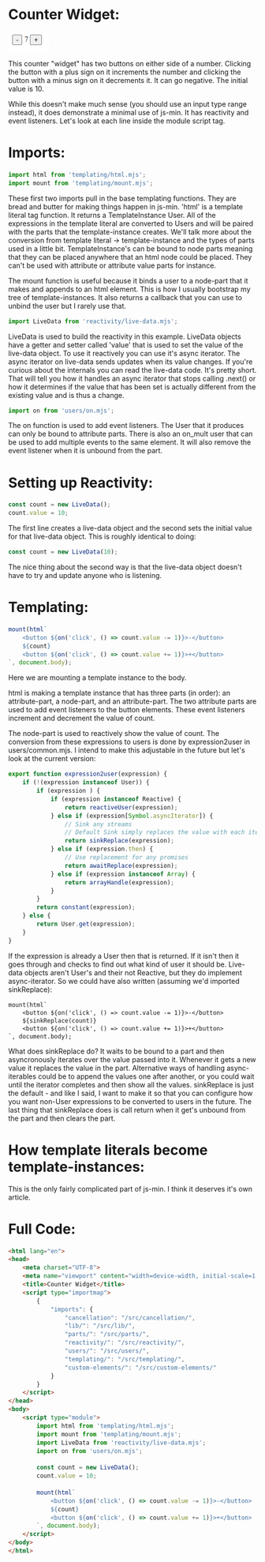 # Counter Widget:
![Screenshot of the counter widget](./canary.png)

This counter "widget" has two buttons on either side of a number.  Clicking the button with a plus sign on it increments the number and clicking the button with a minus sign on it decrements it.  It can go negative.  The initial value is 10.

While this doesn't make much sense (you should use an input type range instead), it does demonstrate a minimal use of js-min.  It has reactivity and event listeners.  Let's look at each line inside the module script tag.

# Imports:
```javascript
import html from 'templating/html.mjs';
import mount from 'templating/mount.mjs';
```
These first two imports pull in the base templating functions.  They are bread and butter for making things happen in js-min.  'html' is a template literal tag function.  It returns a TemplateInstance User.  All of the expressions in the template literal are converted to Users and will be paired with the parts that the template-instance creates.  We'll talk more about the conversion from template literal -> template-instance and the types of parts used in a little bit.  TemplateInstance's can be bound to node parts meaning that they can be placed anywhere that an html node could be placed.  They can't be used with attribute or attribute value parts for instance.

The mount function is useful because it binds a user to a node-part that it makes and appends to an html element.  This is how I usually bootstrap my tree of template-instances.  It also returns a callback that you can use to unbind the user but I rarely use that.

```javascript
import LiveData from 'reactivity/live-data.mjs';
```
LiveData is used to build the reactivity in this example.  LiveData objects have a getter and setter called 'value' that is used to set the value of the live-data object.  To use it reactively you can use it's async iterator.  The async iterator on live-data sends updates when its value changes.  If you're curious about the internals you can read the live-data code.  It's pretty short.  That will tell you how it handles an async iterator that stops calling .next() or how it determines if the value that has been set is actually different from the existing value and is thus a change.

```javascript
import on from 'users/on.mjs';
```
The on function is used to add event listeners.  The User that it produces can only be bound to attribute parts.  There is also an on_mult user that can be used to add multiple events to the same element.  It will also remove the event listener when it is unbound from the part.

# Setting up Reactivity:
```javascript
const count = new LiveData();
count.value = 10;
```
The first line creates a live-data object and the second sets the initial value for that live-data object.  This is roughly identical to doing:
```javascript
const count = new LiveData(10);
```
The nice thing about the second way is that the live-data object doesn't have to try and update anyone who is listening.

# Templating:
```javascript
mount(html`
	<button ${on('click', () => count.value -= 1)}>-</button>
	${count}
	<button ${on('click', () => count.value += 1)}>+</button>
`, document.body);
```
Here we are mounting a template instance to the body.

html is making a template instance that has three parts (in order): an attribute-part, a node-part, and an attribute-part.  The two attribute parts are used to add event listeners to the button elements.  These event listeners increment and decrement the value of count.  

The node-part is used to reactively show the value of count.  The conversion from these expressions to users is done by expression2user in users/common.mjs.  I intend to make this adjustable in the future but let's look at the current version:
```javascript
export function expression2user(expression) {
    if (!(expression instanceof User)) {
		if (expression ) {
			if (expression instanceof Reactive) {
				return reactiveUser(expression);
			} else if (expression[Symbol.asyncIterator]) {
				// Sink any streams
				// Default Sink simply replaces the value with each item.  Alternate uses of the items (like appending) would need to be specified manually.  Replace is just the default.
				return sinkReplace(expression);
			} else if (expression.then) {
				// Use replacement for any promises
				return awaitReplace(expression);
			} else if (expression instanceof Array) {
				return arrayHandle(expression);
			}
		}
		return constant(expression);
    } else {
        return User.get(expression);
    }
}
```
If the expression is already a User then that is returned.  If it isn't then it goes through and checks to find out what kind of user it should be.  Live-data objects aren't User's and their not Reactive, but they do implement async-iterator.  So we could have also written (assuming we'd imported sinkReplace):
```javascript:
mount(html`
	<button ${on('click', () => count.value -= 1)}>-</button>
	${sinkReplace(count)}
	<button ${on('click', () => count.value += 1)}>+</button>
`, document.body);
```
What does sinkReplace do?  It waits to be bound to a part and then asyncronously iterates over the value passed into it.  Whenever it gets a new value it replaces the value in the part.  Alternative ways of handling async-iterables could be to append the values one after another, or you could wait until the iterator completes and then show all the values.  sinkReplace is just the default - and like I said, I want to make it so that you can configure how you want non-User expressions to be converted to users in the future.  The last thing that sinkReplace does is call return when it get's unbound from the part and then clears the part.

# How template literals become template-instances:
This is the only fairly complicated part of js-min.  I think it deserves it's own article.

# Full Code:
```html
<html lang="en">
<head>
	<meta charset="UTF-8">
	<meta name="viewport" content="width=device-width, initial-scale=1.0">
	<title>Counter Widget</title>
	<script type="importmap">
		{	
			"imports": {
				"cancellation": "/src/cancellation/",
				"lib/": "/src/lib/",
				"parts/": "/src/parts/",
				"reactivity/": "/src/reactivity/",
				"users/": "/src/users/",
				"templating/": "/src/templating/",
				"custom-elements/": "/src/custom-elements/"
			}
		}
	</script>
</head>
<body>
	<script type="module">
		import html from 'templating/html.mjs';
		import mount from 'templating/mount.mjs';
		import LiveData from 'reactivity/live-data.mjs';
		import on from 'users/on.mjs';

		const count = new LiveData();
		count.value = 10;

		mount(html`
			<button ${on('click', () => count.value -= 1)}>-</button>
			${count}
			<button ${on('click', () => count.value += 1)}>+</button>
		`, document.body);
	</script>
</body>
</html>
```